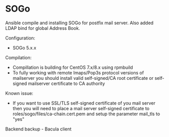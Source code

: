 # SOGo
Ansible compile and installing SOGo for postfix mail server. Also added LDAP bind for global Address Book.

Configuration:
- SOGo 5.x.x

Compilation:
- Compillation is building for CentOS 7.x/8.x using rpmbuild
- To fully working with remote Imaps/Pop3s protocol versions of mailserver you should install valid self-signed/CA root certificate or self-signed mailserver certificate to CA authority

Known issue:
- If you want to use SSL/TLS self-signed certificate of you mail server then you will need to place a mail server self-signed certificate to roles/sogo/files/ca-chain.cert.pem and setup the parameter mail_tls to "yes"

Backend backup - Bacula client

